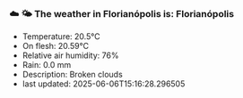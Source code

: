 ### ☁️ 🌤️  The weather in Florianópolis is: Florianópolis

- Temperature: 20.5°C
- On flesh: 20.59°C
- Relative air humidity: 76%
- Rain: 0.0 mm
- Description: Broken clouds
- last updated: 2025-06-06T15:16:28.296505
